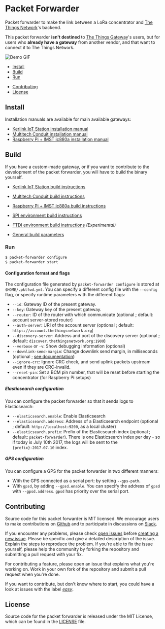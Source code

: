 # Packet Forwarder

Packet forwarder to make the link between a LoRa concentrator and [The Things Network](https://www.thethingsnetwork.org)'s backend.

This packet forwarder **isn't destined** to [The Things Gateway](https://www.thethingsnetwork.org/docs/gateways/gateway/)'s users, but for users who **already have a gateway** from another vendor, and that want to connect it to The Things Network.

![Demo GIF](https://github.com/TheThingsNetwork/packet_forwarder/raw/master/pktfwd.gif)

* [Install](#install)
* [Build](#build)
* [Run](#run)
+ [Contributing](#contribute)
+ [License](#license)

## <a name="install"></a>Install

Installation manuals are available for main available gateways:

+ [Kerlink IoT Station installation manual](docs/INSTALL_INSTRUCTIONS/KERLINK.md)
+ [Multitech Conduit installation manual](docs/INSTALL_INSTRUCTIONS/MULTITECH.md)
+ [Raspberry Pi + IMST ic880a installation manual](docs/INSTALL_INSTRUCTIONS/IMST_RPI.md)

## <a name="build"></a>Build

If you have a custom-made gateway, or if you want to contribute to the development of the packet forwarder, you will have to build the binary yourself.

+ [Kerlink IoT Station build instructions](docs/INSTALL_INSTRUCTIONS/KERLINK.md#build)
+ [Multitech Conduit build instructions](docs/INSTALL_INSTRUCTIONS/MULTITECH.md#build)
+ [Raspberry Pi + IMST ic880a build instructions](docs/INSTALL_INSTRUCTIONS/IMST_RPI.md#build)
+ [SPI environment build instructions](docs/INSTALL_INSTRUCTIONS/SPI.md)
+ [FTDI environment build instructions](docs/INSTALL_INSTRUCTIONS/FTDI.md) *(Experimental)*

+ [General build parameters](docs/INSTALL_INSTRUCTIONS/PARAMETERS.md)

### <a name="run"></a>Run

```bash
$ packet-forwarder configure
$ packet-forwarder start
```

#### Configuration format and flags

The configuration file generated by `packet-forwarder configure` is stored at `$HOME/.pktfwd.yml`. You can specify a different config file with the `--config` flag, or specify runtime parameters with the different flags:

* `--id`: Gateway ID of the present gateway.
* `--key`: Gateway key of the present gateway.
* `--router`: ID of the router with which communicate (optional ; default: account server-stored router)
* `--auth-server`: URI of the account server (optional ; default: `https://account.thethingsnetwork.org`)
* `--discovery-server`: Address and port of the discovery server (optional ; default: `discover.thethingsnetwork.org:1900`)
* `--verbose` or `-v`: Show debugging information (optional)
* `--downlink-send-margin`: Change downlink send margin, in milliseconds (optional ; [see documentation](docs/IMPLEMENTATION/DOWNLINKS.md))
* `--ignore-crc`: Ignore CRC check, and send uplink packets upstream even if they are CRC-invalid.
* `--reset-pin`: Set a BCM pin number, that will be reset before starting the concentrator (for Raspberry Pi setups)


##### Elasticsearch configuration

You can configure the packet forwarder so that it sends logs to Elasticsearch:

* `--elasticsearch.enable`: Enable Elasticsearch
* `--elasticsearch.address`: Address of a Elasticsearch endpoint (optional ; default: `http://localhost:9200`, as a local cluster)
* `--elasticsearch.prefix`: Prefix of the Elasticsearch index (optional ; default: `packet-forwarder`). There is one Elasticsearch index per day - so if today is July 10th 2017, the logs will be sent to the `{prefix}-2017.07.10` index.

##### GPS configuration

You can configure a GPS for the packet forwarder in two different manners:

* With the GPS connected as a serial port: by setting `--gps-path`.
* With `gpsd`, by adding `--gpsd.enable`. You can specify the address of `gpsd` with `--gpsd.address`. `gpsd` has priority over the serial port.

## <a name="contribute"></a>Contributing

Source code for this packet forwarder is MIT licensed. We encourage users to make contributions on [Github](https://github.com/TheThingsNetwork/packet_forwarder) and to participate in discussions on [Slack](https://www.thethingsnetwork.org/forum/t/slack-invitations/3037/4).

If you encounter any problems, please check [open issues](https://github.com/TheThingsNetwork/packet_forwarder/issues) before [creating a new issue](https://github.com/TheThingsNetwork/packet_forwarder/issues/new). Please be specific and give a detailed description of the issue. Explain the steps to reproduce the problem. If you're able to fix the issue yourself, please help the community by forking the repository and submitting a pull request with your fix.

For contributing a feature, please open an issue that explains what you're working on. Work in your own fork of the repository and submit a pull request when you're done.

If you want to contribute, but don't know where to start, you could have a look at issues with the label [*easy*](https://github.com/TheThingsNetwork/packet_forwarder/labels/easy).

## <a name="license"></a>License

Source code for the packet forwarder is released under the MIT License, which can be found in the [LICENSE](LICENSE) file.

